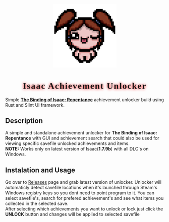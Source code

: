 <div align=center>
	<img src=images/readme_icon.png width=40%>
	<style>
		@font-face {
			font-family: 'Upheaval TT (BRK)';
			src: url('src/upheavtt.ttf'); 
		}
		h1{
			font-family: "Upheaval TT (BRK)";
			letter-spacing: 2px;
			text-shadow: 0px 1px 8px #FF0000;
		}
	</style>
	<h1> Isaac Achievement Unlocker </h1>
</div>

Simple [__The Binding of Isaac: Repentance__](https://store.steampowered.com/app/250900/The_Binding_of_Isaac_Rebirth/) achievement unlocker build using Rust and Slint UI framework.
## Description
A simple and standalone achievement unlocker for __The Binding of Isaac: Repentance__ with GUI and achievement search that could also be used for viewing specific savefile unlocked achievements and items. \
__NOTE:__ Works only on latest version of Isaac(__1.7.9b__) with all DLC's on Windows.
## Instalation and Usage
Go over to [Releases](https://github.com/Higeners/isaacunlocker/releases) page and grab latest version of unlocker. Unlocker will automaticly detect savefile locations when it's launched through Steam's Windows registry keys so you dont need to point program to it. You can select savefile's, search for prefered achievement's and see what items you collected in the selected save. \
After selecting which achievements you want to unlock or lock just click the __UNLOCK__ button and changes will be applied to selected savefile

